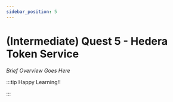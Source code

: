 ```yaml
---
sidebar_position: 5
---
```


# (Intermediate) Quest 5 - Hedera Token Service

_Brief Overview Goes Here_

:::tip Happy Learning!!

<QuestButton text="Go To Quest" link="" />

:::
